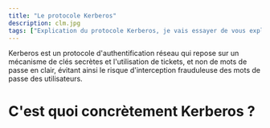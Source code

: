 ```yaml
---
title: "Le protocole Kerberos"
description: clm.jpg
tags: ["Explication du protocole Kerberos, je vais essayer de vous expliquez, comment fonctionne le protocole, de manière simple, et totalement compréhensible."]
---
```


Kerberos est un protocole d'authentification réseau qui repose sur un mécanisme de clés secrètes et l'utilisation de tickets, et non de mots de passe en clair, évitant ainsi le risque d'interception frauduleuse des mots de passe des utilisateurs.

# C'est quoi concrètement Kerberos ?
